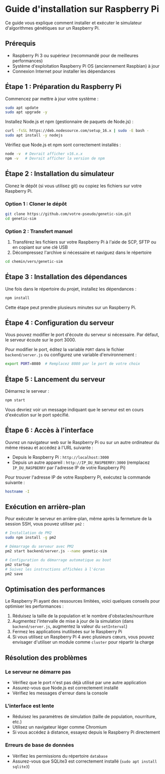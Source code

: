 # Guide d'installation sur Raspberry Pi

Ce guide vous explique comment installer et exécuter le simulateur d'algorithmes génétiques sur un Raspberry Pi.

## Prérequis

- Raspberry Pi 3 ou supérieur (recommandé pour de meilleures performances)
- Système d'exploitation Raspberry Pi OS (anciennement Raspbian) à jour
- Connexion Internet pour installer les dépendances

## Étape 1 : Préparation du Raspberry Pi

Commencez par mettre à jour votre système :

```bash
sudo apt update
sudo apt upgrade -y
```

Installez Node.js et npm (gestionnaire de paquets de Node.js) :

```bash
curl -fsSL https://deb.nodesource.com/setup_16.x | sudo -E bash -
sudo apt install -y nodejs
```

Vérifiez que Node.js et npm sont correctement installés :

```bash
node -v  # Devrait afficher v16.x.x
npm -v   # Devrait afficher la version de npm
```

## Étape 2 : Installation du simulateur

Clonez le dépôt (si vous utilisez git) ou copiez les fichiers sur votre Raspberry Pi.

### Option 1 : Cloner le dépôt

```bash
git clone https://github.com/votre-pseudo/genetic-sim.git
cd genetic-sim
```

### Option 2 : Transfert manuel

1. Transférez les fichiers sur votre Raspberry Pi à l'aide de SCP, SFTP ou en copiant sur une clé USB
2. Décompressez l'archive si nécessaire et naviguez dans le répertoire

```bash
cd chemin/vers/genetic-sim
```

## Étape 3 : Installation des dépendances

Une fois dans le répertoire du projet, installez les dépendances :

```bash
npm install
```

Cette étape peut prendre plusieurs minutes sur un Raspberry Pi.

## Étape 4 : Configuration du serveur

Vous pouvez modifier le port d'écoute du serveur si nécessaire. Par défaut, le serveur écoute sur le port 3000.

Pour modifier le port, éditez la variable `PORT` dans le fichier `backend/server.js` ou configurez une variable d'environnement :

```bash
export PORT=8080  # Remplacez 8080 par le port de votre choix
```

## Étape 5 : Lancement du serveur

Démarrez le serveur :

```bash
npm start
```

Vous devriez voir un message indiquant que le serveur est en cours d'exécution sur le port spécifié.

## Étape 6 : Accès à l'interface

Ouvrez un navigateur web sur le Raspberry Pi ou sur un autre ordinateur du même réseau et accédez à l'URL suivante :

- Depuis le Raspberry Pi : `http://localhost:3000`
- Depuis un autre appareil : `http://IP_DU_RASPBERRY:3000` (remplacez `IP_DU_RASPBERRY` par l'adresse IP de votre Raspberry Pi)

Pour trouver l'adresse IP de votre Raspberry Pi, exécutez la commande suivante :

```bash
hostname -I
```

## Exécution en arrière-plan

Pour exécuter le serveur en arrière-plan, même après la fermeture de la session SSH, vous pouvez utiliser `pm2` :

```bash
# Installation de PM2
sudo npm install -g pm2

# Démarrage du serveur avec PM2
pm2 start backend/server.js --name genetic-sim

# Configuration du démarrage automatique au boot
pm2 startup
# Suivez les instructions affichées à l'écran
pm2 save
```

## Optimisation des performances

Le Raspberry Pi ayant des ressources limitées, voici quelques conseils pour optimiser les performances :

1. Réduisez la taille de la population et le nombre d'obstacles/nourriture
2. Augmentez l'intervalle de mise à jour de la simulation (dans `backend/server.js`, augmentez la valeur du `setInterval`)
3. Fermez les applications inutilisées sur le Raspberry Pi
4. Si vous utilisez un Raspberry Pi 4 avec plusieurs cœurs, vous pouvez envisager d'utiliser un module comme `cluster` pour répartir la charge

## Résolution des problèmes

### Le serveur ne démarre pas

- Vérifiez que le port n'est pas déjà utilisé par une autre application
- Assurez-vous que Node.js est correctement installé
- Vérifiez les messages d'erreur dans la console

### L'interface est lente

- Réduisez les paramètres de simulation (taille de population, nourriture, etc.)
- Utilisez un navigateur léger comme Chromium
- Si vous accédez à distance, essayez depuis le Raspberry Pi directement

### Erreurs de base de données

- Vérifiez les permissions du répertoire `database`
- Assurez-vous que SQLite3 est correctement installé (`sudo apt install sqlite3`)
